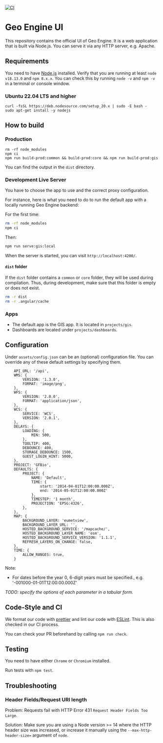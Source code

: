 [![CI](https://github.com/geo-engine/geoengine-ui/actions/workflows/ci.yml/badge.svg?event=merge_group)](https://github.com/geo-engine/geoengine-ui/actions/workflows/ci.yml?query=event%3Amerge_group)

# Geo Engine UI

This repository contains the official UI of Geo Engine.
It is a web application that is built via Node.js.
You can serve it via any HTTP server, e.g. Apache.

## Requirements

You need to have [Node.js](https://nodejs.org) installed.
Verify that you are running at least `node v18.13.0` and `npm 8.x.x`.
You can check this by running `node -v` and `npm -v` in a terminal or console window.

### Ubuntu 22.04 LTS and higher

```
curl -fsSL https://deb.nodesource.com/setup_20.x | sudo -E bash -
sudo apt-get install -y nodejs
```

## How to build

### Production

```
rm -rf node_modules
npm ci
npm run build-prod:common && build-prod:core && npm run build-prod:gis
```

You can find the output in the `dist` directory.

### Development Live Server

You have to choose the app to use and the correct proxy configuration.

For instance, here is what you need to do to run the default app with a locally running Geo Engine backend:

For the first time:

```sh
rm -rf node_modules
npm ci
```

Then:

```sh
npm run serve:gis:local
```

When the server is started, you can visit `http://localhost:4200/`.

#### `dist` folder

If the `dist` folder contains a `common` or `core` folder, they will be used during compilation.
Thus, during development, make sure that this folder is empty or does not exist.

```sh
rm -r dist
rm -r .angular/cache
```

### Apps

- The default app is the GIS app. It is located in `projects/gis`.
- Dashboards are located under `projects/dashboards`.

## Configuration

Under `assets/config.json` can be an (optional) configuration file.
You can override any of these default settings by specifying them.

```
    API_URL: '/api',
    WMS: {
        VERSION: '1.3.0',
        FORMAT: 'image/png',
    },
    WFS: {
        VERSION: '2.0.0',
        FORMAT: 'application/json',
    },
    WCS: {
        SERVICE: 'WCS',
        VERSION: '2.0.1',
    },
    DELAYS: {
        LOADING: {
            MIN: 500,
        },
        TOOLTIP: 400,
        DEBOUNCE: 400,
        STORAGE_DEBOUNCE: 1500,
        GUEST_LOGIN_HINT: 5000,
    },
    PROJECT: 'GFBio',
    DEFAULTS: {
        PROJECT: {
            NAME: 'Default',
            TIME: {
                start: '2014-04-01T12:00:00.000Z',
                end: '2014-05-01T12:00:00.000Z'
            },
            TIMESTEP: '1 month',
            PROJECTION: 'EPSG:4326',
        },
    },
    MAP: {
        BACKGROUND_LAYER: 'eumetview',
        BACKGROUND_LAYER_URL: '',
        HOSTED_BACKGROUND_SERVICE: '/mapcache/',
        HOSTED_BACKGROUND_LAYER_NAME: 'osm',
        HOSTED_BACKGROUND_SERVICE_VERSION: '1.1.1',
        REFRESH_LAYERS_ON_CHANGE: false,
    },
    TIME: {
        ALLOW_RANGES: true,
    }
```

Note:

- For dates before the year 0, 6-digit years must be specified., e.g. '-001000-01-01T12:00:00.000Z'

_TODO: specify the options of each parameter in a tabular form._

## Code-Style and CI

We format our code with [prettier](https://prettier.io/) and lint our code with [ESLint](https://eslint.org/).
This is also checked in our CI process.

You can check your PR beforehand by calling `npm run check`.

## Testing

You need to have either `Chrome` or `Chromium` installed.

Run tests with `npm test`.

## Troubleshooting

### Header Fields/Request URI length

Problem: Requests fail with HTTP Error 431 `Request Header Fields Too Large`.

Solution: Make sure you are using a Node version >= 14 where the HTTP header size was increased, or increase it manually using the `--max-http-header-size=` argument of `node`.
